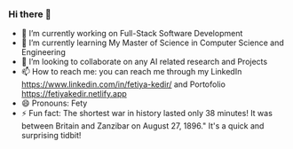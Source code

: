 ### Hi there 👋

- 🔭 I’m currently working on Full-Stack Software Development
- 🌱 I’m currently learning My Master of Science in Computer Science and Engineering
- 👯 I’m looking to collaborate on any AI related research and Projects
- 📫 How to reach me: you can reach me through my LinkedIn https://www.linkedin.com/in/fetiya-kedir/ and Portofolio https://fetiyakedir.netlify.app 
- 😄 Pronouns: Fety
- ⚡ Fun fact: The shortest war in history lasted only 38 minutes! It was between Britain and Zanzibar on August 27, 1896." It's a quick and surprising tidbit!

